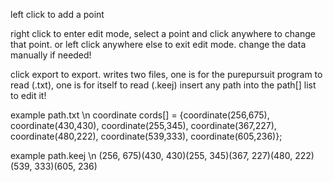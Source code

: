 left click to add a point

right click to enter edit mode,
select a point and click anywhere to change that point.
or left click anywhere else to exit edit mode.
change the data manually if needed!

click export to export.
writes two files, one is for the purepursuit program to read (.txt), one is for itself to read (.keej)
insert any path into the path[] list to edit it!


example path.txt \n
coordinate cords[] = {coordinate(256,675), coordinate(430,430), coordinate(255,345), coordinate(367,227), coordinate(480,222), coordinate(539,333), coordinate(605,236)};

example path.keej \n
(256, 675)(430, 430)(255, 345)(367, 227)(480, 222)(539, 333)(605, 236)
